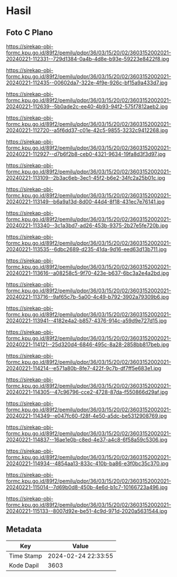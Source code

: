 # Hasil

## Foto C Plano

https://sirekap-obj-formc.kpu.go.id/89f2/pemilu/pdpr/36/03/15/20/02/3603152002021-20240221-112331--729d1384-0a4b-4d8e-b93e-59223e8422f8.jpg

https://sirekap-obj-formc.kpu.go.id/89f2/pemilu/pdpr/36/03/15/20/02/3603152002021-20240221-112435--00602da7-322e-4f9e-926c-bf15a9a433d7.jpg

https://sirekap-obj-formc.kpu.go.id/89f2/pemilu/pdpr/36/03/15/20/02/3603152002021-20240221-112639--5b0ade2c-ee40-4b93-94f2-575f7812aeb2.jpg

https://sirekap-obj-formc.kpu.go.id/89f2/pemilu/pdpr/36/03/15/20/02/3603152002021-20240221-112720--a5f6dd37-c01e-42c5-9855-3232c9412268.jpg

https://sirekap-obj-formc.kpu.go.id/89f2/pemilu/pdpr/36/03/15/20/02/3603152002021-20240221-112927--d7b6f2b8-ceb0-4321-9634-19fa8d3f3d97.jpg

https://sirekap-obj-formc.kpu.go.id/89f2/pemilu/pdpr/36/03/15/20/02/3603152002021-20240221-113109--2b3ac6eb-3ec1-45f2-b6e2-34fc2a25b01c.jpg

https://sirekap-obj-formc.kpu.go.id/89f2/pemilu/pdpr/36/03/15/20/02/3603152002021-20240221-113149--b6a9a13d-8d00-44d4-8f18-431ec7e76141.jpg

https://sirekap-obj-formc.kpu.go.id/89f2/pemilu/pdpr/36/03/15/20/02/3603152002021-20240221-113340--3c1a3bd7-ad26-453b-9375-2b27e5fe720b.jpg

https://sirekap-obj-formc.kpu.go.id/89f2/pemilu/pdpr/36/03/15/20/02/3603152002021-20240221-113535--6dbc2689-d235-41da-9d16-eed63d13b711.jpg

https://sirekap-obj-formc.kpu.go.id/89f2/pemilu/pdpr/36/03/15/20/02/3603152002021-20240221-113616--a08258c5-9f70-423e-b637-6bc3a2e4a2bd.jpg

https://sirekap-obj-formc.kpu.go.id/89f2/pemilu/pdpr/36/03/15/20/02/3603152002021-20240221-113716--9af65c7b-5a00-4c49-b792-3902a79309b6.jpg

https://sirekap-obj-formc.kpu.go.id/89f2/pemilu/pdpr/36/03/15/20/02/3603152002021-20240221-113941--4182e4a2-b857-4376-914c-a59d9e727d15.jpg

https://sirekap-obj-formc.kpu.go.id/89f2/pemilu/pdpr/36/03/15/20/02/3603152002021-20240221-114121--25d320d4-6846-495c-8a28-2858bb817beb.jpg

https://sirekap-obj-formc.kpu.go.id/89f2/pemilu/pdpr/36/03/15/20/02/3603152002021-20240221-114214--e571a80b-8fe7-422f-9c7b-df7ff5e683e1.jpg

https://sirekap-obj-formc.kpu.go.id/89f2/pemilu/pdpr/36/03/15/20/02/3603152002021-20240221-114305--47c96796-cce2-4728-87da-f550866d29af.jpg

https://sirekap-obj-formc.kpu.go.id/89f2/pemilu/pdpr/36/03/15/20/02/3603152002021-20240221-114349--e047fc60-f28f-4e50-a5dc-be5312908769.jpg

https://sirekap-obj-formc.kpu.go.id/89f2/pemilu/pdpr/36/03/15/20/02/3603152002021-20240221-114837--16ae1e0b-c8ed-4e37-a4c8-6f58a59c5306.jpg

https://sirekap-obj-formc.kpu.go.id/89f2/pemilu/pdpr/36/03/15/20/02/3603152002021-20240221-114934--4854aa13-833c-410b-ba86-e3f0bc35c370.jpg

https://sirekap-obj-formc.kpu.go.id/89f2/pemilu/pdpr/36/03/15/20/02/3603152002021-20240221-115014--7d69b0d8-450b-4e6d-b1c7-10166723a496.jpg

https://sirekap-obj-formc.kpu.go.id/89f2/pemilu/pdpr/36/03/15/20/02/3603152002021-20240221-115133--8007d92e-be51-4c9d-971d-2020a5631544.jpg


## Metadata

| Key        | Value               |
| ---------- | ------------------- |
| Time Stamp | 2024-02-24 22:33:55 |
| Kode Dapil | 3603                |



